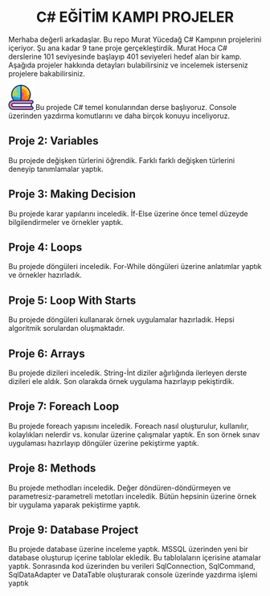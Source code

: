 <h1 align="center">C# EĞİTİM KAMPI PROJELER </h1>

Merhaba değerli arkadaşlar. Bu repo Murat Yücedağ C# Kampının projelerini içeriyor. Şu ana kadar 9 tane proje gerçekleştirdik. Murat Hoca C# derslerine 101 seviyesinde başlayıp 401 seviyeleri hedef alan bir kamp. Aşağıda projeler hakkında detayları bulabilirsiniz ve incelemek isterseniz projelere bakabilirsiniz. 


<a href="https://www.freepik.com/search">
    <img src="https://raw.githubusercontent.com/receppazarli/CSharpEducationCamp/main/assets/geography_12743755.png" alt="Icon by Freepik" width="50">
</a> Bu projede C# temel konularından derse başlıyoruz. Console üzerinden yazdırma komutlarını ve daha birçok konuyu inceliyoruz.


<h2> Proje 2: Variables  </h2>
Bu projede değişken türlerini öğrendik. Farklı farklı değişken türlerini deneyip tanımlamalar yaptık.

<h2> Proje 3: Making Decision </h2>
Bu projede karar yapılarını inceledik. İf-Else üzerine önce temel düzeyde bilgilendirmeler ve örnekler yaptık.

<h2> Proje 4: Loops </h2>
Bu projede döngüleri inceledik. For-While döngüleri üzerine anlatımlar yaptık ve örnekler hazırladık.

<h2> Proje 5: Loop With Starts  </h2>
Bu projede döngüleri kullanarak örnek uygulamalar hazırladık. Hepsi algoritmik sorulardan oluşmaktadır.

<h2> Proje 6: Arrays  </h2>
Bu projede dizileri inceledik. String-İnt diziler ağırlığında ilerleyen derste dizileri ele aldık. Son olarakda örnek uygulama hazırlayıp pekiştirdik.

<h2> Proje 7: Foreach Loop </h2>
Bu projede foreach yapısını inceledik. Foreach nasıl oluşturulur, kullanılır, kolaylıkları nelerdir vs. konular üzerine çalışmalar yaptık. En son örnek sınav uygulaması hazırlayıp döngüler üzerine pekiştirme yaptık.

<h2> Proje 8: Methods </h2>
Bu projede methodları inceledik. Değer döndüren-döndürmeyen ve parametresiz-parametreli metotları inceledik. Bütün hepsinin üzerine örnek bir uygulama yaparak pekiştirme yaptık.

<h2> Proje 9: Database Project  </h2>
Bu projede database üzerine inceleme yaptık. MSSQL üzerinden yeni bir database oluşturup içerine tablolar ekledik. Bu tablolaların içerisine atamalar yaptık. Sonrasında kod üzerinden bu verileri SqlConnection, SqlCommand, SqlDataAdapter ve DataTable oluşturarak console üzerinde yazdırma işlemi yaptık




